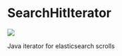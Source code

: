 # SearchHitIterator

[![](https://jitpack.io/v/lovasoa/SearchHitIterator.svg)](https://jitpack.io/#lovasoa/SearchHitIterator)

Java iterator for elasticsearch scrolls
